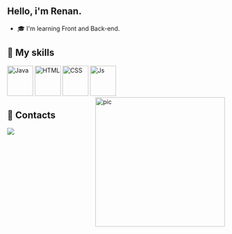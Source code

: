 ## Hello, i'm Renan.

- 🎓 I'm learning Front and Back-end.

<div style="inline_block">

## 🧠 My skills

  <img alt="Java" height="70" width="60" src="https://user-images.githubusercontent.com/116324297/223815006-3c054b5e-dc2f-4d9f-bfbf-0d6a20506d4e.png">
  <img alt="HTML" height="70" width="60" src="https://user-images.githubusercontent.com/116324297/223819886-18ebdd80-4763-4001-ab46-f52ff876838c.png">
  <img alt="CSS" height="70" width="60" src="https://user-images.githubusercontent.com/116324297/223819329-c8360d20-b472-4d6c-952e-a6599f035825.png">
  <img alt="Js" height="70" width="60" src="https://user-images.githubusercontent.com/116324297/223826146-21ea9bdd-c806-4b74-8e90-b834714d7554.png">
  <img align="right" alt="pic" height="300" src="https://user-images.githubusercontent.com/116324297/223829770-1593ac97-57f0-4703-a53b-85b351ec296c.gif" 
  </div>
  
<div style="inline_block"> 
  
## 📖 Contacts
  
  <a href="https://www.linkedin.com/in/smxdodo" target="_blank"><img src="https://img.shields.io/badge/LinkedIn-0077B5?style=for-the-badge&logo=linkedin&logoColor=white"></a> 
  </div>
